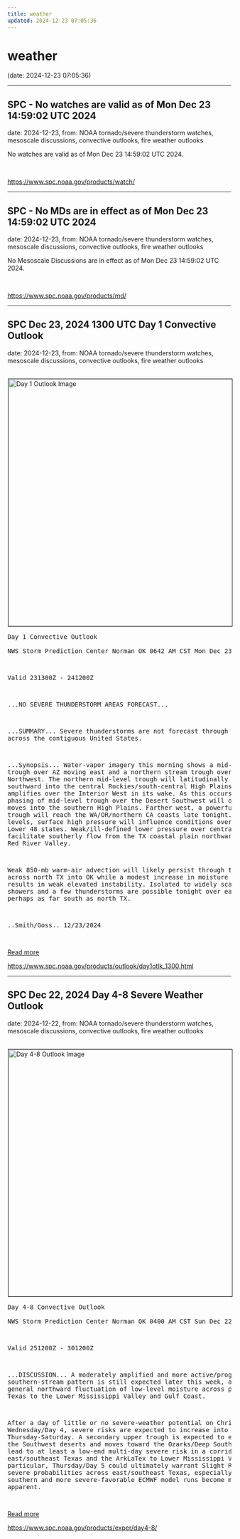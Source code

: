 ```yaml
---
title: weather
updated: 2024-12-23 07:05:36
---
```


# weather

(date: 2024-12-23 07:05:36)

---

## SPC - No watches are valid as of Mon Dec 23 14:59:02 UTC 2024

date: 2024-12-23, from: NOAA tornado/severe thunderstorm watches, mesoscale discussions, convective outlooks, fire weather outlooks

No watches are valid as of Mon Dec 23 14:59:02 UTC 2024. 

<br> 

<https://www.spc.noaa.gov/products/watch/>

---

## SPC - No MDs are in effect as of Mon Dec 23 14:59:02 UTC 2024

date: 2024-12-23, from: NOAA tornado/severe thunderstorm watches, mesoscale discussions, convective outlooks, fire weather outlooks

No Mesoscale Discussions are in effect as of Mon Dec 23 14:59:02 UTC 2024. 

<br> 

<https://www.spc.noaa.gov/products/md/>

---

## SPC Dec 23, 2024 1300 UTC Day 1 Convective Outlook

date: 2024-12-23, from: NOAA tornado/severe thunderstorm watches, mesoscale discussions, convective outlooks, fire weather outlooks

<br /><a href="https://www.spc.noaa.gov/products/outlook/day1otlk.html"><img src="https://www.spc.noaa.gov/products/outlook/day1otlk.gif" border="1" alt="Day 1 Outlook Image" hspace="1" vspace="1" width="815" height="555" align="center" /></a><pre>
Day 1 Convective Outlook  
NWS Storm Prediction Center Norman OK
0642 AM CST Mon Dec 23 2024

Valid 231300Z - 241200Z

...NO SEVERE THUNDERSTORM AREAS FORECAST...

...SUMMARY...
Severe thunderstorms are not forecast through tonight across the
contiguous United States.

...Synopsis...
Water-vapor imagery this morning shows a mid-level trough over AZ
moving east and a northern stream trough over the Pacific Northwest.
The northern mid-level trough will latitudinally expand southward
into the central Rockies/south-central High Plains as a ridge
amplifies over the Interior West in its wake.  As this occurs, a
partial phasing of mid-level trough over the Desert Southwest will
occur as it moves into the southern High Plains.  Farther west, a
powerful upper trough will reach the WA/OR/northern CA coasts late
tonight.  In the low levels, surface high pressure will influence
conditions over much of the Lower 48 states.  Weak/ill-defined lower
pressure over central TX will facilitate southerly flow from the TX
coastal plain northward into the Red River Valley.  

Weak 850-mb warm-air advection will likely persist through the
period across north TX into OK while a modest increase in moisture
eventually results in weak elevated instability.  Isolated to widely
scattered showers and a few thunderstorms are possible tonight over
eastern OK and perhaps as far south as north TX.

..Smith/Goss.. 12/23/2024

</pre>
<a href="https://www.spc.noaa.gov/products/outlook/day1otlk.html">Read more</a>
 

<br> 

<https://www.spc.noaa.gov/products/outlook/day1otlk_1300.html>

---

## SPC Dec 22, 2024 Day 4-8 Severe Weather Outlook

date: 2024-12-22, from: NOAA tornado/severe thunderstorm watches, mesoscale discussions, convective outlooks, fire weather outlooks

<br /><a href="https://www.spc.noaa.gov/products/exper/day4-8/"><img src="https://www.spc.noaa.gov/products/exper/day4-8/day48prob.gif" border="1" alt="Day 4-8 Outlook Image" hspace="1" vspace="1" width="815" height="555" align="center" /></a><pre>
Day 4-8 Convective Outlook  
NWS Storm Prediction Center Norman OK
0400 AM CST Sun Dec 22 2024

Valid 251200Z - 301200Z

...DISCUSSION...
A moderately amplified and more active/progressive southern-stream
pattern is still expected later this week, along with a general
northward fluctuation of low-level moisture across parts of Texas to
the Lower Mississippi Valley and Gulf Coast.

After a day of little or no severe-weather potential on Christmas
Wednesday/Day 4, severe risks are expected to increase into Days 5-7
Thursday-Saturday. A secondary upper trough is expected to emerge
from the Southwest deserts and moves toward the Ozarks/Deep South.
This could lead to at least a low-end multi-day severe risk in a
corridor from east/southeast Texas and the ArkLaTex to Lower
Mississippi Valley. In particular, Thursday/Day 5 could ultimately
warrant Slight Risk-caliber severe probabilities across
east/southeast Texas, especially if the more southern and more
severe-favorable ECMWF model runs become more apparent.

</pre>
<a href="https://www.spc.noaa.gov/products/exper/day4-8/">Read more</a>
 

<br> 

<https://www.spc.noaa.gov/products/exper/day4-8/>

